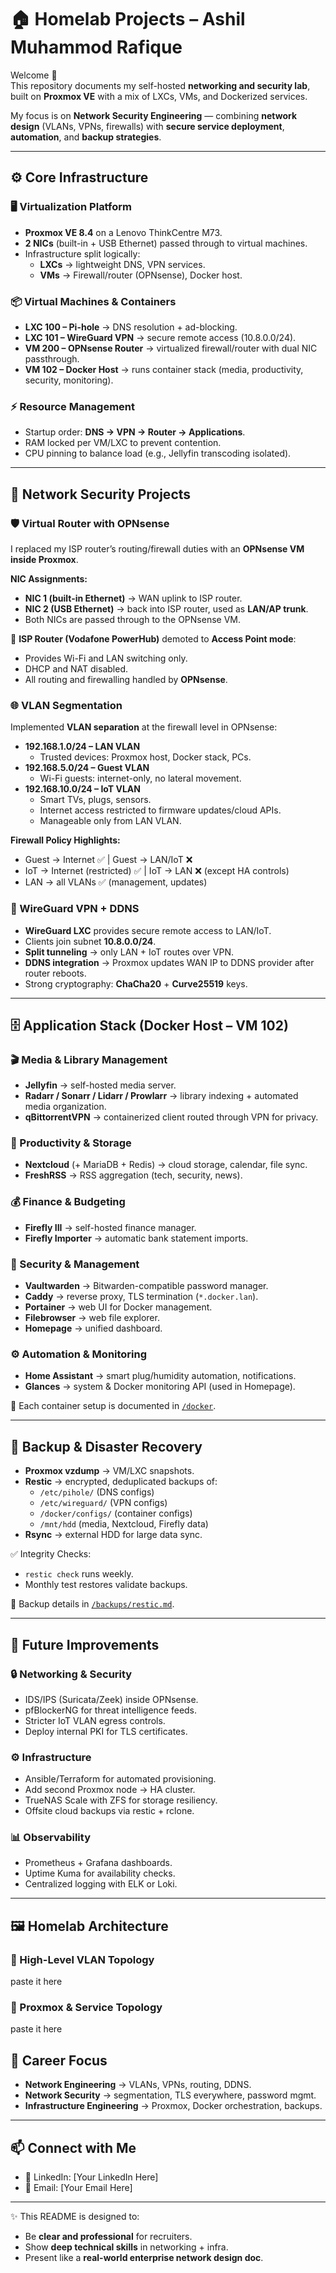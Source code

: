 # 🏠 Homelab Projects – Ashil Muhammod Rafique  

Welcome 👋  
This repository documents my self-hosted **networking and security lab**, built on **Proxmox VE** with a mix of LXCs, VMs, and Dockerized services.  

My focus is on **Network Security Engineering** — combining **network design** (VLANs, VPNs, firewalls) with **secure service deployment**, **automation**, and **backup strategies**.  

---

## ⚙️ Core Infrastructure  

### 🖥️ Virtualization Platform  
- **Proxmox VE 8.4** on a Lenovo ThinkCentre M73.  
- **2 NICs** (built-in + USB Ethernet) passed through to virtual machines.  
- Infrastructure split logically:  
  - **LXCs** → lightweight DNS, VPN services.  
  - **VMs** → Firewall/router (OPNsense), Docker host.  

### 📦 Virtual Machines & Containers  
- **LXC 100 – Pi-hole** → DNS resolution + ad-blocking.  
- **LXC 101 – WireGuard VPN** → secure remote access (10.8.0.0/24).  
- **VM 200 – OPNsense Router** → virtualized firewall/router with dual NIC passthrough.  
- **VM 102 – Docker Host** → runs container stack (media, productivity, security, monitoring).  

### ⚡ Resource Management  
- Startup order: **DNS → VPN → Router → Applications**.  
- RAM locked per VM/LXC to prevent contention.  
- CPU pinning to balance load (e.g., Jellyfin transcoding isolated).  

---

## 🔐 Network Security Projects  

### 🛡️ Virtual Router with OPNsense  
I replaced my ISP router’s routing/firewall duties with an **OPNsense VM inside Proxmox**.  

**NIC Assignments:**  
- **NIC 1 (built-in Ethernet)** → WAN uplink to ISP router.  
- **NIC 2 (USB Ethernet)** → back into ISP router, used as **LAN/AP trunk**.  
- Both NICs are passed through to the OPNsense VM.  

🔹 **ISP Router (Vodafone PowerHub)** demoted to **Access Point mode**:  
- Provides Wi-Fi and LAN switching only.  
- DHCP and NAT disabled.  
- All routing and firewalling handled by **OPNsense**.  

### 🌐 VLAN Segmentation  
Implemented **VLAN separation** at the firewall level in OPNsense:  

- **192.168.1.0/24 – LAN VLAN**  
  - Trusted devices: Proxmox host, Docker stack, PCs.  
- **192.168.5.0/24 – Guest VLAN**  
  - Wi-Fi guests: internet-only, no lateral movement.  
- **192.168.10.0/24 – IoT VLAN**  
  - Smart TVs, plugs, sensors.  
  - Internet access restricted to firmware updates/cloud APIs.  
  - Manageable only from LAN VLAN.  

**Firewall Policy Highlights:**  
- Guest → Internet ✅ | Guest → LAN/IoT ❌  
- IoT → Internet (restricted) ✅ | IoT → LAN ❌ (except HA controls)  
- LAN → all VLANs ✅ (management, updates)  

### 🔑 WireGuard VPN + DDNS  
- **WireGuard LXC** provides secure remote access to LAN/IoT.  
- Clients join subnet **10.8.0.0/24**.  
- **Split tunneling** → only LAN + IoT routes over VPN.  
- **DDNS integration** → Proxmox updates WAN IP to DDNS provider after router reboots.  
- Strong cryptography: **ChaCha20** + **Curve25519** keys.  

---

## 🗄️ Application Stack (Docker Host – VM 102)  

### 🎬 Media & Library Management  
- **Jellyfin** → self-hosted media server.  
- **Radarr / Sonarr / Lidarr / Prowlarr** → library indexing + automated media organization.  
- **qBittorrentVPN** → containerized client routed through VPN for privacy.  

### 📂 Productivity & Storage  
- **Nextcloud** (+ MariaDB + Redis) → cloud storage, calendar, file sync.  
- **FreshRSS** → RSS aggregation (tech, security, news).  

### 💰 Finance & Budgeting  
- **Firefly III** → self-hosted finance manager.  
- **Firefly Importer** → automatic bank statement imports.  

### 🔐 Security & Management  
- **Vaultwarden** → Bitwarden-compatible password manager.  
- **Caddy** → reverse proxy, TLS termination (`*.docker.lan`).  
- **Portainer** → web UI for Docker management.  
- **Filebrowser** → web file explorer.  
- **Homepage** → unified dashboard.  

### ⚙️ Automation & Monitoring  
- **Home Assistant** → smart plug/humidity automation, notifications.  
- **Glances** → system & Docker monitoring API (used in Homepage).  

📂 Each container setup is documented in [`/docker`](./docker).  

---

## 💾 Backup & Disaster Recovery  

- **Proxmox vzdump** → VM/LXC snapshots.  
- **Restic** → encrypted, deduplicated backups of:  
  - `/etc/pihole/` (DNS configs)  
  - `/etc/wireguard/` (VPN configs)  
  - `/docker/configs/` (container configs)  
  - `/mnt/hdd` (media, Nextcloud, Firefly data)  
- **Rsync** → external HDD for large data sync.  

✅ Integrity Checks:  
- `restic check` runs weekly.  
- Monthly test restores validate backups.  

📂 Backup details in [`/backups/restic.md`](./backups/restic.md).  

---

## 🚀 Future Improvements  

### 🔒 Networking & Security  
- IDS/IPS (Suricata/Zeek) inside OPNsense.  
- pfBlockerNG for threat intelligence feeds.  
- Stricter IoT VLAN egress controls.  
- Deploy internal PKI for TLS certificates.  

### ⚙️ Infrastructure  
- Ansible/Terraform for automated provisioning.  
- Add second Proxmox node → HA cluster.  
- TrueNAS Scale with ZFS for storage resiliency.  
- Offsite cloud backups via restic + rclone.  

### 📊 Observability  
- Prometheus + Grafana dashboards.  
- Uptime Kuma for availability checks.  
- Centralized logging with ELK or Loki.  

---

## 🖼️ Homelab Architecture  

### 🔹 High-Level VLAN Topology  

paste it here

### 🔹 Proxmox & Service Topology  

paste it here

## 🎯 Career Focus  

- **Network Engineering** → VLANs, VPNs, routing, DDNS.  
- **Network Security** → segmentation, TLS everywhere, password mgmt.  
- **Infrastructure Engineering** → Proxmox, Docker orchestration, backups.  

---

## 📫 Connect with Me  

- 🔗 LinkedIn: [Your LinkedIn Here]  
- 📧 Email: [Your Email Here]  

---

✨ This README is designed to:  
- Be **clear and professional** for recruiters.  
- Show **deep technical skills** in networking + infra.  
- Present like a **real-world enterprise network design doc**.  
